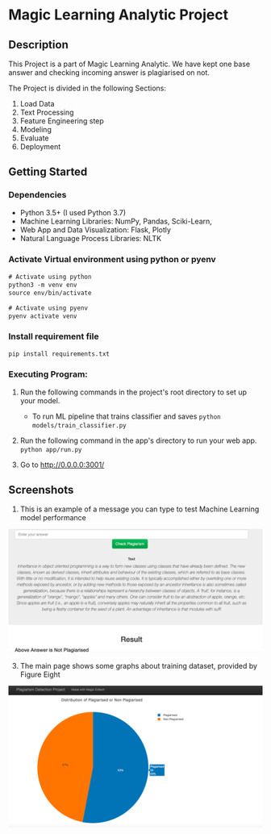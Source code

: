 # Magic Learning Analytic Project

## Description

This Project is a part of Magic Learning Analytic.
We have kept one base answer and checking incoming answer is plagiarised on not.

The Project is divided in the following Sections:

1. Load Data
1. Text Processing
2. Feature Engineering step
3. Modeling
4. Evaluate
5. Deployment 

## Getting Started

### Dependencies
* Python 3.5+ (I used Python 3.7)
* Machine Learning Libraries: NumPy, Pandas, Sciki-Learn, 
* Web App and Data Visualization: Flask, Plotly
* Natural Language Process Libraries: NLTK

### Activate Virtual environment using python or pyenv
```
# Activate using python
python3 -m venv env
source env/bin/activate
```

```
# Activate using pyenv
pyenv activate venv
```

### Install requirement file
```
pip install requirements.txt
```

### Executing Program:
1. Run the following commands in the project's root directory to set up your model.

    - To run ML pipeline that trains classifier and saves
        `python models/train_classifier.py`

2. Run the following command in the app's directory to run your web app.
    `python app/run.py`

3. Go to http://0.0.0.0:3001/


<a name="screenshots"></a>
## Screenshots

1. This is an example of a message you can type to test Machine Learning model performance

![Sample Input](screenshots/sample_input_output.png)

3. The main page shows some graphs about training dataset, provided by Figure Eight

![Main Page](screenshots/main_page.png)